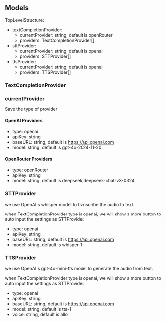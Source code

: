 ## Models

TopLevelStructure:

- textCompletionProvider: 
  - currentProvider: string, default is openRouter
  - providers: TextCompletionProvider[]
- sttProvider: 
  - currentProvider: string, default is openai
  - providers: STTProvider[]
- ttsProvider: 
  - currentProvider: string, default is openai
  - providers: TTSProvider[]



### TextCompletionProvider

### currentProvider

Save the type of provider

#### OpenAI Providers

- type: openai
- apiKey: string
- baseURL: string, default is https://api.openai.com
- model: string, default is gpt-4o-2024-11-20

#### OpenRouter Providers

- type: openRouter
- apiKey: string
- model: string, default is deepseek/deepseek-chat-v3-0324

### STTProvider

we use OpenAI's whisper model to transcribe the audio to text.

when TextCompletionProvider type is openai, we will show a more button to auto input the settings as STTProvider.

- type: openai
- apiKey: string
- baseURL: string, default is https://api.openai.com
- model: string, default is whisper-1

### TTSProvider

we use OpenAI's gpt-4o-mini-tts model to generate the audio from text.

when TextCompletionProvider type is openai, we will show a more button to auto input the settings as STTProvider.

- type: openai
- apiKey: string
- baseURL: string, default is https://api.openai.com
- model: string, default is tts-1
- voice: string, default is allo